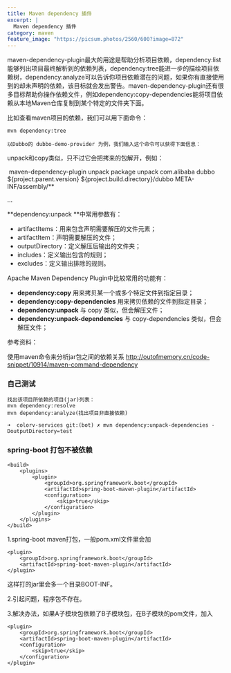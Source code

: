```yaml
---
title: Maven dependency 插件
excerpt: |
  Maven dependency 插件
category: maven
feature_image: "https://picsum.photos/2560/600?image=872"
---
```


maven-dependency-plugin最大的用途是帮助分析项目依赖，dependency:list能够列出项目最终解析到的依赖列表，dependency:tree能进一步的描绘项目依赖树，dependency:analyze可以告诉你项目依赖潜在的问题，如果你有直接使用到的却未声明的依赖，该目标就会发出警告。maven-dependency-plugin还有很多目标帮助你操作依赖文件，例如dependency:copy-dependencies能将项目依赖从本地Maven仓库复制到某个特定的文件夹下面。

比如查看maven项目的依赖，我们可以用下面命令：

```
mvn dependency:tree
```

```
以Dubbo的 dubbo-demo-provider 为例，我们输入这个命令可以获得下面信息：
```

 

unpack和copy类似，只不过它会把拷来的包解开，例如：

<build> 
​    <plugins> 
​        <plugin> 
​            <artifactId>maven-dependency-plugin</artifactId> 
​            <executions> 
​                <execution> 
​                    <id>unpack</id> 
​                    <phase>package</phase> 
​                    <goals> 
​                        <goal>unpack</goal> 
​                    </goals> 
​                    <configuration> 
​                        <artifactItems> 
​                            <artifactItem> 
​                                <groupId>com.alibaba</groupId> 
​                                <artifactId>dubbo</artifactId> 
​                                <version>${project.parent.version}</version> 
​                                <outputDirectory>${project.build.directory}/dubbo</outputDirectory> 
​                                <includes>META-INF/assembly/**</includes> 
​                            </artifactItem> 
​                        </artifactItems> 
​                    </configuration> 
​                </execution> 
​            </executions> 
​        </plugin> 

…

**dependency:unpack **中常用参数有：

- artifactItems：用来包含声明需要解压的文件元素；
- artifactItem：声明需要解压的文件；
- outputDirectory：定义解压后输出的文件夹；
- includes：定义输出包含的规则；
- excludes：定义输出排除的规则。

Apache Maven Dependency Plugin中比较常用的功能有：

- **dependency:copy**  用来拷贝某一个或多个特定文件到指定目录；
- **dependency:copy-dependencies**  用来拷贝依赖的文件到指定目录；
- **dependency:unpack**  与 copy 类似，但会解压文件；
- **dependency:unpack-dependencies** 与 copy-dependencies 类似，但会解压文件；

 

参考资料：

使用maven命令来分析jar包之间的依赖关系 
<http://outofmemory.cn/code-snippet/10914/maven-command-dependency>



### 自己测试

```
找出该项目所依赖的项目(jar)列表：
mvn dependency:resolve
mvn dependency:analyze(找出项目非直接依赖)

➜  colorv-services git:(bot) ✗ mvn dependency:unpack-dependencies -DoutputDirectory=test
```

### spring-boot 打包不被依赖

```
<build>
    <plugins>
        <plugin>
            <groupId>org.springframework.boot</groupId>
            <artifactId>spring-boot-maven-plugin</artifactId>
            <configuration>
                <skip>true</skip>
            </configuration>
        </plugin>
    </plugins>
</build>

```

1.spring-boot maven打包，一般pom.xml文件里会加

```
<plugin>
    <groupId>org.springframework.boot</groupId>
    <artifactId>spring-boot-maven-plugin</artifactId>
</plugin>
```

这样打的jar里会多一个目录BOOT-INF。

2.引起问题，程序包不存在。

3.解决办法，如果A子模块包依赖了B子模块包，在B子模块的pom文件，加入

```
<plugin>
    <groupId>org.springframework.boot</groupId>
    <artifactId>spring-boot-maven-plugin</artifactId>
    <configuration>
        <skip>true</skip>
    </configuration>
</plugin>
```

